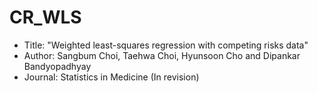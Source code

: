 # CR_WLS
- Title: "Weighted least-squares regression with competing risks data"
- Author: Sangbum Choi, Taehwa Choi, Hyunsoon Cho and Dipankar Bandyopadhyay
- Journal: Statistics in Medicine (In revision)
